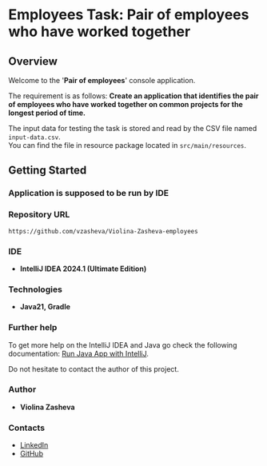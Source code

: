 # Employees Task: Pair of employees who have worked together

## Overview

Welcome to the '**Pair of employees**' console application.

The requirement is as follows: **Create an application that identifies the pair of employees who have worked together on
common projects for the longest period of time.**

The input data for testing the task is stored and read by the CSV file named ```input-data.csv```.  
You can find the file in resource package located in ```src/main/resources```.

## Getting Started

### Application is supposed to be run by IDE

### Repository URL

```
https://github.com/vzasheva/Violina-Zasheva-employees
```

### IDE

* **IntelliJ IDEA 2024.1 (Ultimate Edition)**

### Technologies

* **Java21, Gradle**

### Further help

To get more help on the IntelliJ IDEA and Java go check the following
documentation: [Run Java App with IntelliJ](https://www.jetbrains.com/help/idea/creating-and-running-your-first-java-application.html).

Do not hesitate to contact the author of this project.

### Author

* **Violina Zasheva**

### Contacts

* [LinkedIn](https://bg.linkedin.com/in/violina-zasheva)
* [GitHub](https://github.com/vzasheva/)
